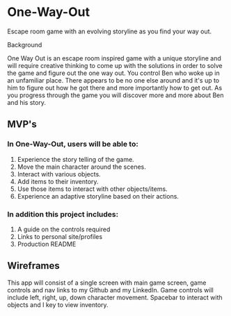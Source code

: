 # One-Way-Out

Escape room game with an evolving storyline as you find your way out.

Background 

One Way Out is an escape room inspired game with a unique storyline and will require creative thinking to come up with the solutions in order to solve the game and figure out the one way out.
You control Ben who woke up in an unfamiliar place. There appears to be no one else around and it's up to him to figure out how he got there and more importantly how to get out. As you progress through 
the game you will discover more and more about Ben and his story.

<h2>MVP's</h2>

<h3>In One-Way-Out, users will be able to:</h3>

  1. Experience the story telling of the game.
  2. Move the main character around the scenes.
  3. Interact with various objects.
  4. Add items to their inventory.
  5. Use those items to interact with other objects/items.
  6. Experience an adaptive storyline based on their actions.
  
<h3>In addition this project includes:</h3>

  1. A guide on the controls required
  2. Links to personal site/profiles
  3. Production README
  
 <h2> Wireframes </h2>
 
  This app will consist of a single screen with main game screen, game controls and nav links to my Github and my LinkedIn.
  Game controls will include left, right, up, down character movement. Spacebar to interact with objects and I key to view inventory. 
 
